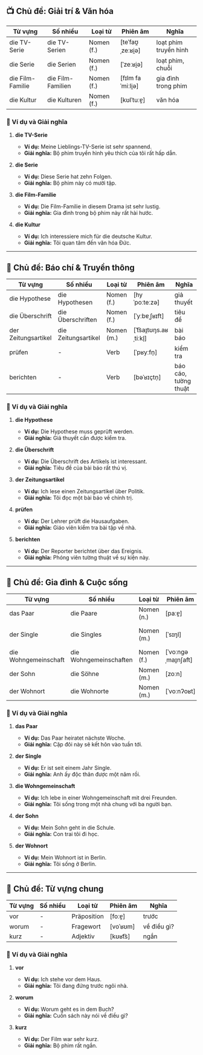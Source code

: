 ## **📺 Chủ đề: Giải trí & Văn hóa**

|**Từ vựng**|**Số nhiều**|**Loại từ**|**Phiên âm**|**Nghĩa**|
|---|---|---|---|---|
|die TV-Serie|die TV-Serien|Nomen (f.)|[teˈfaʊ̯ˌzeːʁi̯ə]|loạt phim truyền hình|
|die Serie|die Serien|Nomen (f.)|[ˈzeːʁi̯ə]|loạt phim, chuỗi|
|die Film-Familie|die Film-Familien|Nomen (f.)|[fɪlm faˈmiːli̯ə]|gia đình trong phim|
|die Kultur|die Kulturen|Nomen (f.)|[kʊlˈtuːɐ̯]|văn hóa|

### **📌 Ví dụ và Giải nghĩa**

1. **die TV-Serie**
    
    - **Ví dụ:** Meine Lieblings-TV-Serie ist sehr spannend.
    - **Giải nghĩa:** Bộ phim truyền hình yêu thích của tôi rất hấp dẫn.
2. **die Serie**
    
    - **Ví dụ:** Diese Serie hat zehn Folgen.
    - **Giải nghĩa:** Bộ phim này có mười tập.
3. **die Film-Familie**
    
    - **Ví dụ:** Die Film-Familie in diesem Drama ist sehr lustig.
    - **Giải nghĩa:** Gia đình trong bộ phim này rất hài hước.
4. **die Kultur**
    
    - **Ví dụ:** Ich interessiere mich für die deutsche Kultur.
    - **Giải nghĩa:** Tôi quan tâm đến văn hóa Đức.

---

## **📜 Chủ đề: Báo chí & Truyền thông**

|**Từ vựng**|**Số nhiều**|**Loại từ**|**Phiên âm**|**Nghĩa**|
|---|---|---|---|---|
|die Hypothese|die Hypothesen|Nomen (f.)|[hyˈpoːteːzə]|giả thuyết|
|die Überschrift|die Überschriften|Nomen (f.)|[ˈyːbɐˌʃʁɪft]|tiêu đề|
|der Zeitungsartikel|die Zeitungsartikel|Nomen (m.)|[ˈt͡saɪ̯tʊŋs.aʁˌtiːkl̩]|bài báo|
|prüfen|-|Verb|[ˈpʁyːfn̩]|kiểm tra|
|berichten|-|Verb|[bəˈʁɪçtn̩]|báo cáo, tường thuật|

### **📌 Ví dụ và Giải nghĩa**

1. **die Hypothese**
    
    - **Ví dụ:** Die Hypothese muss geprüft werden.
    - **Giải nghĩa:** Giả thuyết cần được kiểm tra.
2. **die Überschrift**
    
    - **Ví dụ:** Die Überschrift des Artikels ist interessant.
    - **Giải nghĩa:** Tiêu đề của bài báo rất thú vị.
3. **der Zeitungsartikel**
    
    - **Ví dụ:** Ich lese einen Zeitungsartikel über Politik.
    - **Giải nghĩa:** Tôi đọc một bài báo về chính trị.
4. **prüfen**
    
    - **Ví dụ:** Der Lehrer prüft die Hausaufgaben.
    - **Giải nghĩa:** Giáo viên kiểm tra bài tập về nhà.
5. **berichten**
    
    - **Ví dụ:** Der Reporter berichtet über das Ereignis.
    - **Giải nghĩa:** Phóng viên tường thuật về sự kiện này.

---

## **🏡 Chủ đề: Gia đình & Cuộc sống**

|**Từ vựng**|**Số nhiều**|**Loại từ**|**Phiên âm**|**Nghĩa**|
|---|---|---|---|---|
|das Paar|die Paare|Nomen (n.)|[paːɐ̯]|cặp đôi|
|der Single|die Singles|Nomen (m.)|[ˈsɪŋl]|người độc thân|
|die Wohngemeinschaft|die Wohngemeinschaften|Nomen (f.)|[ˈvoːnɡəˌmaɪ̯nʃaft]|nhà ở chung|
|der Sohn|die Söhne|Nomen (m.)|[zoːn]|con trai|
|der Wohnort|die Wohnorte|Nomen (m.)|[ˈvoːnʔoʁt]|nơi cư trú|

### **📌 Ví dụ và Giải nghĩa**

1. **das Paar**
    
    - **Ví dụ:** Das Paar heiratet nächste Woche.
    - **Giải nghĩa:** Cặp đôi này sẽ kết hôn vào tuần tới.
2. **der Single**
    
    - **Ví dụ:** Er ist seit einem Jahr Single.
    - **Giải nghĩa:** Anh ấy độc thân được một năm rồi.
3. **die Wohngemeinschaft**
    
    - **Ví dụ:** Ich lebe in einer Wohngemeinschaft mit drei Freunden.
    - **Giải nghĩa:** Tôi sống trong một nhà chung với ba người bạn.
4. **der Sohn**
    
    - **Ví dụ:** Mein Sohn geht in die Schule.
    - **Giải nghĩa:** Con trai tôi đi học.
5. **der Wohnort**
    
    - **Ví dụ:** Mein Wohnort ist in Berlin.
    - **Giải nghĩa:** Tôi sống ở Berlin.

---

## **🔀 Chủ đề: Từ vựng chung**

|**Từ vựng**|**Số nhiều**|**Loại từ**|**Phiên âm**|**Nghĩa**|
|---|---|---|---|---|
|vor|-|Präposition|[foːɐ̯]|trước|
|worum|-|Fragewort|[voˈʁʊm]|về điều gì?|
|kurz|-|Adjektiv|[kʊʁt͡s]|ngắn|

### **📌 Ví dụ và Giải nghĩa**

1. **vor**
    
    - **Ví dụ:** Ich stehe vor dem Haus.
    - **Giải nghĩa:** Tôi đang đứng trước ngôi nhà.
2. **worum**
    
    - **Ví dụ:** Worum geht es in dem Buch?
    - **Giải nghĩa:** Cuốn sách này nói về điều gì?
3. **kurz**
    
    - **Ví dụ:** Der Film war sehr kurz.
    - **Giải nghĩa:** Bộ phim rất ngắn.